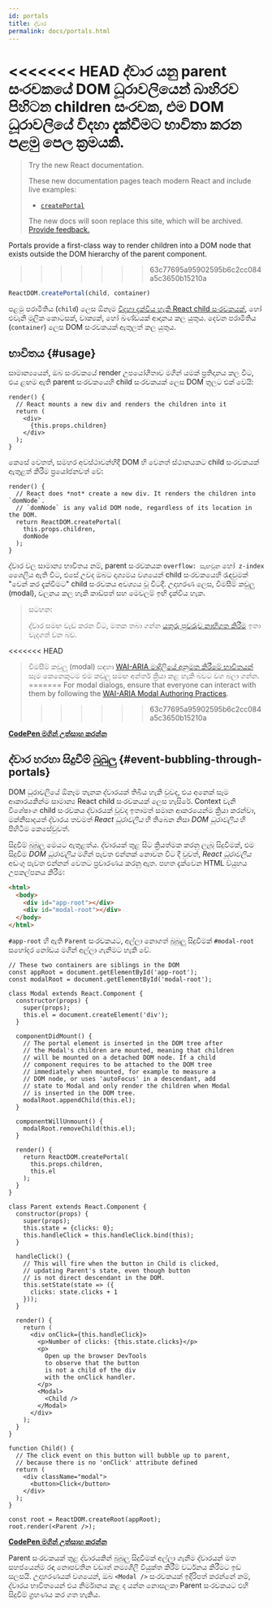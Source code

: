 ```yaml
---
id: portals
title: ද්වාර
permalink: docs/portals.html
---
```


<<<<<<< HEAD
ද්වාර යනු parent සංරචකයේ DOM ධූරාවලියෙන් බාහිරව පිහිටන children සංරචක, එම DOM ධූරාවලියේ විදහා දැක්වීමට භාවිතා කරන පළමු පෙල ක්‍රමයකි.
=======
> Try the new React documentation.
> 
> These new documentation pages teach modern React and include live examples:
>
> - [`createPortal`](https://beta.reactjs.org/reference/react-dom/createPortal)
>
> The new docs will soon replace this site, which will be archived. [Provide feedback.](https://github.com/reactjs/reactjs.org/issues/3308)

Portals provide a first-class way to render children into a DOM node that exists outside the DOM hierarchy of the parent component.
>>>>>>> 63c77695a95902595b6c2cc084a5c3650b15210a

```js
ReactDOM.createPortal(child, container)
```

පළමු පරාමිතිය (`child`) ලෙස ඕනෑම [විදහා දැක්විය හැකි React child සංරචකයක්](/docs/react-component.html#render), හෝ එවැනි මූලික කොටසක්, වාක්‍යක්, හෝ ඛණ්ඩයක් ආදානය කල යුතුය. දෙවන පරාමිතිය (`container`) ලෙස DOM සංරචකයක් ඇතුලත් කල යුතුය.

## භාවිතය {#usage}

සාමාන්‍යයෙන්, ඔබ සංරචකයේ render උපයෝගීතාව මගින් යමක් ප්‍රතිදානය කල විට, එය ළඟම ඇති parent සංරචකයෙහි child සංරචකයක් ලෙස DOM තුලට එක් වෙයි:

```js{4,6}
render() {
  // React mounts a new div and renders the children into it
  return (
    <div>
      {this.props.children}
    </div>
  );
}
```

කෙසේ වෙතත්, සමහර අවස්ථාවන්හිදී DOM හි වෙනත් ස්ථානයකට child සංරචකයක් ඇතුළත් කිරීම ප්‍රයෝජනවත් වේ:

```js{6}
render() {
  // React does *not* create a new div. It renders the children into `domNode`.
  // `domNode` is any valid DOM node, regardless of its location in the DOM.
  return ReactDOM.createPortal(
    this.props.children,
    domNode
  );
}
```

ද්වාර වල සාමාන්‍ය භාවිතය නම්, parent සංරචකයක `overflow: සැඟවුන` හෝ` z-index` ශෛලිය ඇති විට, එසේ උවද ඔබට දෘශ්‍යමය වශයෙන් child සංරචකයෙහි රැඳවුමක් "වෙන් කර දැක්වීමට" child සංරචකය අවශ්‍යය වූ විටදී. උදාහරණ ලෙස, විමසීම් කවුලු (modal), චලනය කල හැකි කාඩ්පත් සහ මෙවලම් ඉඟි දැක්විය හැක.

> සටහන:
>
>ද්වාර සමඟ වැඩ කරන විට, මතක තබා ගන්න [යතුරු පුවරුව නාභිගත කිරීම](/docs/accessibility.html#programmatically-managing-focus) ඉතා වැදගත් වන බව.
>
<<<<<<< HEAD
> විමසීම් කවුලු (modal) සඳහා [WAI-ARIA මාදිලියේ අනුමත කිරීමේ භාවිතයන්](https://www.w3.org/TR/wai-aria-practices-1.1/#dialog_modal) සෑම කෙනෙකුටම එම කවුලු සමඟ අන්තර් ක්‍රියා කළ හැකි බවට වග බලා ගන්න.
=======
> For modal dialogs, ensure that everyone can interact with them by following the [WAI-ARIA Modal Authoring Practices](https://www.w3.org/WAI/ARIA/apg/patterns/dialogmodal/).
>>>>>>> 63c77695a95902595b6c2cc084a5c3650b15210a

[**CodePen මගින් උත්සාහ කරන්න**](https://codepen.io/gaearon/pen/yzMaBd)

## ද්වාර හරහා සිදුවීම් බුබුලු {#event-bubbling-through-portals}

DOM ධූරාවලියේ ඕනෑම තැනක ද්වාරයක් තිබිය හැකි වුවද, එය අනෙක් සෑම ආකාරයකින්ම සාමාන්‍ය React child සංරචකයක් ලෙස හැසිරේ. Context වැනි විශේෂාංග child සංරචකය ද්වාරයක් වූවද ඉතාමත් සමාන ආකරයෙන්ම ක්‍රියා කරන්වා, මක්නිසාදයත් ද්වාරය තවමත් *React ධූරාවලිය* හි තිබෙන නිසා *DOM ධූරාවලිය* හි පිහිටීම කෙසේවුවත්.

සිදුවීම් බුබුලු මෙයට ඇතුළත්ය. ද්වාරයක් තුළ සිට ක්‍රියත්මක කරනු ලැබූ සිදුවීමක්, එම සිදුවීම *DOM ධූරාවලිය* මගින් පැවත එන්නක් නොවන විට දී වුවත්, *React ධූරාවලිය* අඩංගු පැවත එන්නන් වෙතට ප්‍රචාරණය කරනු ඇත. පහත දැක්වෙන HTML ව්යුහය උපකල්පනය කිරීම:

```html
<html>
  <body>
    <div id="app-root"></div>
    <div id="modal-root"></div>
  </body>
</html>
```

`#app-root` හි ඇති `Parent` සංරචකයට, අල්ලා නොගත් බුබුලු සිදුවීමක් `#modal-root` සහෝදර නෝඩය මගින් අල්ලා ගැනීමට හැකි වේ.

```js{28-31,42-49,53,61-63,70-71,74}
// These two containers are siblings in the DOM
const appRoot = document.getElementById('app-root');
const modalRoot = document.getElementById('modal-root');

class Modal extends React.Component {
  constructor(props) {
    super(props);
    this.el = document.createElement('div');
  }

  componentDidMount() {
    // The portal element is inserted in the DOM tree after
    // the Modal's children are mounted, meaning that children
    // will be mounted on a detached DOM node. If a child
    // component requires to be attached to the DOM tree
    // immediately when mounted, for example to measure a
    // DOM node, or uses 'autoFocus' in a descendant, add
    // state to Modal and only render the children when Modal
    // is inserted in the DOM tree.
    modalRoot.appendChild(this.el);
  }

  componentWillUnmount() {
    modalRoot.removeChild(this.el);
  }

  render() {
    return ReactDOM.createPortal(
      this.props.children,
      this.el
    );
  }
}

class Parent extends React.Component {
  constructor(props) {
    super(props);
    this.state = {clicks: 0};
    this.handleClick = this.handleClick.bind(this);
  }

  handleClick() {
    // This will fire when the button in Child is clicked,
    // updating Parent's state, even though button
    // is not direct descendant in the DOM.
    this.setState(state => ({
      clicks: state.clicks + 1
    }));
  }

  render() {
    return (
      <div onClick={this.handleClick}>
        <p>Number of clicks: {this.state.clicks}</p>
        <p>
          Open up the browser DevTools
          to observe that the button
          is not a child of the div
          with the onClick handler.
        </p>
        <Modal>
          <Child />
        </Modal>
      </div>
    );
  }
}

function Child() {
  // The click event on this button will bubble up to parent,
  // because there is no 'onClick' attribute defined
  return (
    <div className="modal">
      <button>Click</button>
    </div>
  );
}

const root = ReactDOM.createRoot(appRoot);
root.render(<Parent />);
```

[**CodePen මගින් උත්සාහ කරන්න**](https://codepen.io/gaearon/pen/jGBWpE)

Parent සංරචකයක් තුළ ද්වාරයකින් බුබුලු සිදුවීමක් අල්ලා ගැනීම ද්වාරයන් මත සහජයෙන්ම රඳා නොපවතින වඩාත් නම්‍යශීලී වියුක්ත කිරීම් වර්ධනය කිරීමට ඉඩ සලසයි. උදාහරණයක් වශයෙන්, ඔබ `<Modal />` සංරචකයක් ඉදිරිපත් කරන්නේ නම්, ද්වාරය භාවිතයෙන් එය නිර්මානය කළ ද යන්න නොසලකා Parent සංරචකයට එහි සිදුවීම් ග්‍රහණය කර ගත හැකිය.
